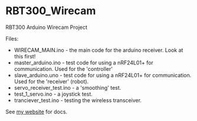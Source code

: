 # RBT300_Wirecam
RBT300 Arduino Wirecam Project

Files:
* WIRECAM_MAIN.ino - the main code for the arduino receiver. Look at this first!
* master_arduino.ino - test code for using a nRF24L01+ for communication. Used for the 'controller'
* slave_arduino.uno - test code for using a nRF24L01+ for communication. Used for the 'receiver' (robot).
* servo_receiver_test.ino - a 'smoothing' test.
* test_1_servo.ino - a joystick test.
* tranciever_test.ino - testing the wireless transceiver. 

See [my website](http://benjamin.secker.nz/blog-post/5) for docs.
